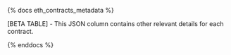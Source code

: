 {% docs eth_contracts_metadata %}

[BETA TABLE] - This JSON column contains other relevant details for each contract. 

{% enddocs %}